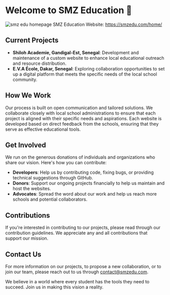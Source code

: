 # Welcome to SMZ Education 👋
![smz edu homepage](https://github.com/user-attachments/assets/377040ab-7013-4bc6-a4c5-40582ff09d6c)
SMZ Education Website: https://smzedu.com/home/

## Current Projects

- **Shiloh Academie, Gandigal-Est, Senegal**: Development and maintenance of a custom website to enhance local educational outreach and resource distribution.
- **E.V.A École, Dakar, Senegal**: Exploring collaboration opportunities to set up a digital platform that meets the specific needs of the local school community.

## How We Work

Our process is built on open communication and tailored solutions. We collaborate closely with local school administrations to ensure that each project is aligned with their specific needs and aspirations. Each website is developed based on direct feedback from the schools, ensuring that they serve as effective educational tools.

## Get Involved

We run on the generous donations of individuals and organizations who share our vision. Here's how you can contribute:
- **Developers**: Help us by contributing code, fixing bugs, or providing technical suggestions through GitHub.
- **Donors**: Support our ongoing projects financially to help us maintain and host the websites.
- **Advocates**: Spread the word about our work and help us reach more schools and potential collaborators.

## Contributions

If you're interested in contributing to our projects, please read through our contribution guidelines. We appreciate any and all contributions that support our mission.

## Contact Us

For more information on our projects, to propose a new collaboration, or to join our team, please reach out to us through contact@smzedu.com.

We believe in a world where every student has the tools they need to succeed. Join us in making this vision a reality.
